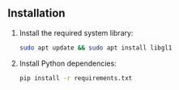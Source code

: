 ## Installation

1. Install the required system library:
   ```bash
   sudo apt update && sudo apt install libgl1
   ```
2. Install Python dependencies:
   ```bash
   pip install -r requirements.txt
   ```
